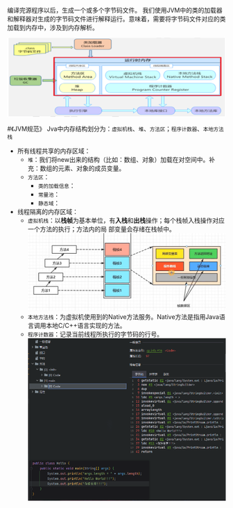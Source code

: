 编译完源程序以后，生成一个或多个字节码文件。
我们使用JVM中的类的加载器和解释器对生成的字节码文件进行解释运行。意味着，需要将字节码文件对应的类加载到内存中，涉及到内存解析。

![image.png](../image/img_16.png)


#《JVM规范》
Jva中内存结构划分为：`虚拟机栈`、`堆`、`方法区`；`程序计数器`、`本地方法栈`
* 所有线程共享的内存区域：
    * `堆`：我们将new出来的结构（比如：数组、对象）加载在对空间中。补充：数组的元素、对象的成员变量。
    * `方法区`：
       * `类的加载信息`：
       * `常量池`：
       * `静态域`：
* 线程隔离的内存区域：  
    * `虚拟机栈`：以**栈帧**为基本单位，有**入栈**和**出栈**操作；每个栈帧入栈操作对应一个方法的执行；方法内的局
      部变量会存绪在栈帧中。
      ![img.png](../image/img111.png)
    * `本地方法栈`：为虚拟机使用到的Native方法服务。Native方法是指用Java语言调用本地C/C++语言实现的方法。
    * `程序计数器`：记录当前线程所执行的字节码的行号。
    ![img.png](../image/img112.png)











